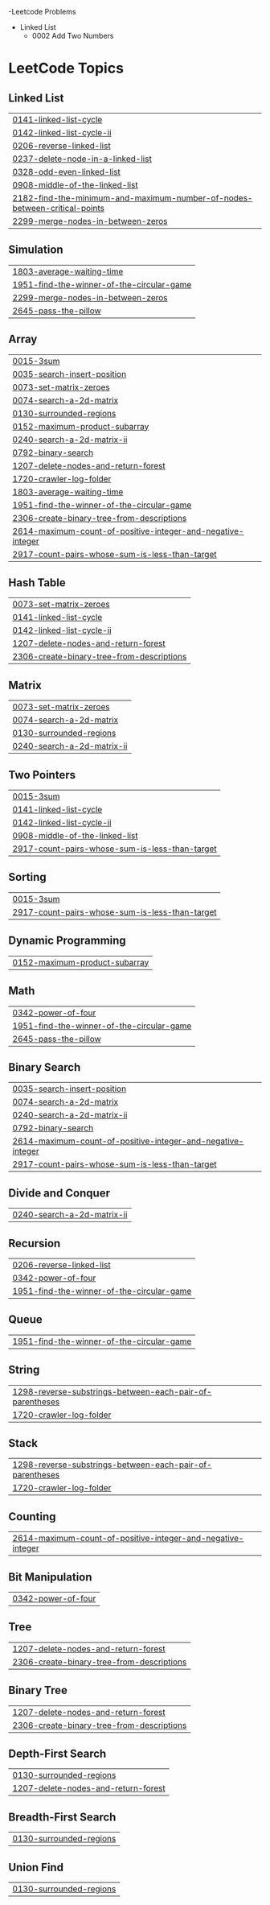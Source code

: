 -Leetcode Problems
  - Linked List
      - 0002 Add Two Numbers

<!---LeetCode Topics Start-->
# LeetCode Topics
## Linked List
|  |
| ------- |
| [0141-linked-list-cycle](https://github.com/dev-abhishekkr/leetcode/tree/master/0141-linked-list-cycle) |
| [0142-linked-list-cycle-ii](https://github.com/dev-abhishekkr/leetcode/tree/master/0142-linked-list-cycle-ii) |
| [0206-reverse-linked-list](https://github.com/dev-abhishekkr/leetcode/tree/master/0206-reverse-linked-list) |
| [0237-delete-node-in-a-linked-list](https://github.com/dev-abhishekkr/leetcode/tree/master/0237-delete-node-in-a-linked-list) |
| [0328-odd-even-linked-list](https://github.com/dev-abhishekkr/leetcode/tree/master/0328-odd-even-linked-list) |
| [0908-middle-of-the-linked-list](https://github.com/dev-abhishekkr/leetcode/tree/master/0908-middle-of-the-linked-list) |
| [2182-find-the-minimum-and-maximum-number-of-nodes-between-critical-points](https://github.com/dev-abhishekkr/leetcode/tree/master/2182-find-the-minimum-and-maximum-number-of-nodes-between-critical-points) |
| [2299-merge-nodes-in-between-zeros](https://github.com/dev-abhishekkr/leetcode/tree/master/2299-merge-nodes-in-between-zeros) |
## Simulation
|  |
| ------- |
| [1803-average-waiting-time](https://github.com/dev-abhishekkr/leetcode/tree/master/1803-average-waiting-time) |
| [1951-find-the-winner-of-the-circular-game](https://github.com/dev-abhishekkr/leetcode/tree/master/1951-find-the-winner-of-the-circular-game) |
| [2299-merge-nodes-in-between-zeros](https://github.com/dev-abhishekkr/leetcode/tree/master/2299-merge-nodes-in-between-zeros) |
| [2645-pass-the-pillow](https://github.com/dev-abhishekkr/leetcode/tree/master/2645-pass-the-pillow) |
## Array
|  |
| ------- |
| [0015-3sum](https://github.com/dev-abhishekkr/leetcode/tree/master/0015-3sum) |
| [0035-search-insert-position](https://github.com/dev-abhishekkr/leetcode/tree/master/0035-search-insert-position) |
| [0073-set-matrix-zeroes](https://github.com/dev-abhishekkr/leetcode/tree/master/0073-set-matrix-zeroes) |
| [0074-search-a-2d-matrix](https://github.com/dev-abhishekkr/leetcode/tree/master/0074-search-a-2d-matrix) |
| [0130-surrounded-regions](https://github.com/dev-abhishekkr/leetcode/tree/master/0130-surrounded-regions) |
| [0152-maximum-product-subarray](https://github.com/dev-abhishekkr/leetcode/tree/master/0152-maximum-product-subarray) |
| [0240-search-a-2d-matrix-ii](https://github.com/dev-abhishekkr/leetcode/tree/master/0240-search-a-2d-matrix-ii) |
| [0792-binary-search](https://github.com/dev-abhishekkr/leetcode/tree/master/0792-binary-search) |
| [1207-delete-nodes-and-return-forest](https://github.com/dev-abhishekkr/leetcode/tree/master/1207-delete-nodes-and-return-forest) |
| [1720-crawler-log-folder](https://github.com/dev-abhishekkr/leetcode/tree/master/1720-crawler-log-folder) |
| [1803-average-waiting-time](https://github.com/dev-abhishekkr/leetcode/tree/master/1803-average-waiting-time) |
| [1951-find-the-winner-of-the-circular-game](https://github.com/dev-abhishekkr/leetcode/tree/master/1951-find-the-winner-of-the-circular-game) |
| [2306-create-binary-tree-from-descriptions](https://github.com/dev-abhishekkr/leetcode/tree/master/2306-create-binary-tree-from-descriptions) |
| [2614-maximum-count-of-positive-integer-and-negative-integer](https://github.com/dev-abhishekkr/leetcode/tree/master/2614-maximum-count-of-positive-integer-and-negative-integer) |
| [2917-count-pairs-whose-sum-is-less-than-target](https://github.com/dev-abhishekkr/leetcode/tree/master/2917-count-pairs-whose-sum-is-less-than-target) |
## Hash Table
|  |
| ------- |
| [0073-set-matrix-zeroes](https://github.com/dev-abhishekkr/leetcode/tree/master/0073-set-matrix-zeroes) |
| [0141-linked-list-cycle](https://github.com/dev-abhishekkr/leetcode/tree/master/0141-linked-list-cycle) |
| [0142-linked-list-cycle-ii](https://github.com/dev-abhishekkr/leetcode/tree/master/0142-linked-list-cycle-ii) |
| [1207-delete-nodes-and-return-forest](https://github.com/dev-abhishekkr/leetcode/tree/master/1207-delete-nodes-and-return-forest) |
| [2306-create-binary-tree-from-descriptions](https://github.com/dev-abhishekkr/leetcode/tree/master/2306-create-binary-tree-from-descriptions) |
## Matrix
|  |
| ------- |
| [0073-set-matrix-zeroes](https://github.com/dev-abhishekkr/leetcode/tree/master/0073-set-matrix-zeroes) |
| [0074-search-a-2d-matrix](https://github.com/dev-abhishekkr/leetcode/tree/master/0074-search-a-2d-matrix) |
| [0130-surrounded-regions](https://github.com/dev-abhishekkr/leetcode/tree/master/0130-surrounded-regions) |
| [0240-search-a-2d-matrix-ii](https://github.com/dev-abhishekkr/leetcode/tree/master/0240-search-a-2d-matrix-ii) |
## Two Pointers
|  |
| ------- |
| [0015-3sum](https://github.com/dev-abhishekkr/leetcode/tree/master/0015-3sum) |
| [0141-linked-list-cycle](https://github.com/dev-abhishekkr/leetcode/tree/master/0141-linked-list-cycle) |
| [0142-linked-list-cycle-ii](https://github.com/dev-abhishekkr/leetcode/tree/master/0142-linked-list-cycle-ii) |
| [0908-middle-of-the-linked-list](https://github.com/dev-abhishekkr/leetcode/tree/master/0908-middle-of-the-linked-list) |
| [2917-count-pairs-whose-sum-is-less-than-target](https://github.com/dev-abhishekkr/leetcode/tree/master/2917-count-pairs-whose-sum-is-less-than-target) |
## Sorting
|  |
| ------- |
| [0015-3sum](https://github.com/dev-abhishekkr/leetcode/tree/master/0015-3sum) |
| [2917-count-pairs-whose-sum-is-less-than-target](https://github.com/dev-abhishekkr/leetcode/tree/master/2917-count-pairs-whose-sum-is-less-than-target) |
## Dynamic Programming
|  |
| ------- |
| [0152-maximum-product-subarray](https://github.com/dev-abhishekkr/leetcode/tree/master/0152-maximum-product-subarray) |
## Math
|  |
| ------- |
| [0342-power-of-four](https://github.com/dev-abhishekkr/leetcode/tree/master/0342-power-of-four) |
| [1951-find-the-winner-of-the-circular-game](https://github.com/dev-abhishekkr/leetcode/tree/master/1951-find-the-winner-of-the-circular-game) |
| [2645-pass-the-pillow](https://github.com/dev-abhishekkr/leetcode/tree/master/2645-pass-the-pillow) |
## Binary Search
|  |
| ------- |
| [0035-search-insert-position](https://github.com/dev-abhishekkr/leetcode/tree/master/0035-search-insert-position) |
| [0074-search-a-2d-matrix](https://github.com/dev-abhishekkr/leetcode/tree/master/0074-search-a-2d-matrix) |
| [0240-search-a-2d-matrix-ii](https://github.com/dev-abhishekkr/leetcode/tree/master/0240-search-a-2d-matrix-ii) |
| [0792-binary-search](https://github.com/dev-abhishekkr/leetcode/tree/master/0792-binary-search) |
| [2614-maximum-count-of-positive-integer-and-negative-integer](https://github.com/dev-abhishekkr/leetcode/tree/master/2614-maximum-count-of-positive-integer-and-negative-integer) |
| [2917-count-pairs-whose-sum-is-less-than-target](https://github.com/dev-abhishekkr/leetcode/tree/master/2917-count-pairs-whose-sum-is-less-than-target) |
## Divide and Conquer
|  |
| ------- |
| [0240-search-a-2d-matrix-ii](https://github.com/dev-abhishekkr/leetcode/tree/master/0240-search-a-2d-matrix-ii) |
## Recursion
|  |
| ------- |
| [0206-reverse-linked-list](https://github.com/dev-abhishekkr/leetcode/tree/master/0206-reverse-linked-list) |
| [0342-power-of-four](https://github.com/dev-abhishekkr/leetcode/tree/master/0342-power-of-four) |
| [1951-find-the-winner-of-the-circular-game](https://github.com/dev-abhishekkr/leetcode/tree/master/1951-find-the-winner-of-the-circular-game) |
## Queue
|  |
| ------- |
| [1951-find-the-winner-of-the-circular-game](https://github.com/dev-abhishekkr/leetcode/tree/master/1951-find-the-winner-of-the-circular-game) |
## String
|  |
| ------- |
| [1298-reverse-substrings-between-each-pair-of-parentheses](https://github.com/dev-abhishekkr/leetcode/tree/master/1298-reverse-substrings-between-each-pair-of-parentheses) |
| [1720-crawler-log-folder](https://github.com/dev-abhishekkr/leetcode/tree/master/1720-crawler-log-folder) |
## Stack
|  |
| ------- |
| [1298-reverse-substrings-between-each-pair-of-parentheses](https://github.com/dev-abhishekkr/leetcode/tree/master/1298-reverse-substrings-between-each-pair-of-parentheses) |
| [1720-crawler-log-folder](https://github.com/dev-abhishekkr/leetcode/tree/master/1720-crawler-log-folder) |
## Counting
|  |
| ------- |
| [2614-maximum-count-of-positive-integer-and-negative-integer](https://github.com/dev-abhishekkr/leetcode/tree/master/2614-maximum-count-of-positive-integer-and-negative-integer) |
## Bit Manipulation
|  |
| ------- |
| [0342-power-of-four](https://github.com/dev-abhishekkr/leetcode/tree/master/0342-power-of-four) |
## Tree
|  |
| ------- |
| [1207-delete-nodes-and-return-forest](https://github.com/dev-abhishekkr/leetcode/tree/master/1207-delete-nodes-and-return-forest) |
| [2306-create-binary-tree-from-descriptions](https://github.com/dev-abhishekkr/leetcode/tree/master/2306-create-binary-tree-from-descriptions) |
## Binary Tree
|  |
| ------- |
| [1207-delete-nodes-and-return-forest](https://github.com/dev-abhishekkr/leetcode/tree/master/1207-delete-nodes-and-return-forest) |
| [2306-create-binary-tree-from-descriptions](https://github.com/dev-abhishekkr/leetcode/tree/master/2306-create-binary-tree-from-descriptions) |
## Depth-First Search
|  |
| ------- |
| [0130-surrounded-regions](https://github.com/dev-abhishekkr/leetcode/tree/master/0130-surrounded-regions) |
| [1207-delete-nodes-and-return-forest](https://github.com/dev-abhishekkr/leetcode/tree/master/1207-delete-nodes-and-return-forest) |
## Breadth-First Search
|  |
| ------- |
| [0130-surrounded-regions](https://github.com/dev-abhishekkr/leetcode/tree/master/0130-surrounded-regions) |
## Union Find
|  |
| ------- |
| [0130-surrounded-regions](https://github.com/dev-abhishekkr/leetcode/tree/master/0130-surrounded-regions) |
<!---LeetCode Topics End-->
